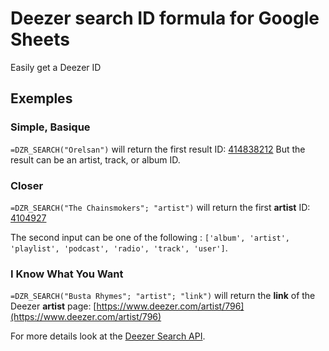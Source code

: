 # Deezer search ID formula for Google Sheets
Easily get a Deezer ID

## Exemples

### Simple, Basique

`=DZR_SEARCH("Orelsan")` will return the first result ID: [414838212](https://www.deezer.com/artist/414838212)
But the result can be an artist, track, or album ID.

### Closer
`=DZR_SEARCH("The Chainsmokers"; "artist")` will return the first **artist** ID: [4104927](https://www.deezer.com/artist/4104927)

The second input can be one of the following : `['album', 'artist', 'playlist', 'podcast', 'radio', 'track', 'user']`.

### I Know What You Want
`=DZR_SEARCH("Busta Rhymes"; "artist"; "link")` will return the **link** of the Deezer **artist** page: [https://www.deezer.com/artist/796](https://www.deezer.com/artist/796)

For more details look at the [Deezer Search API](https://developers.deezer.com/api/search).
